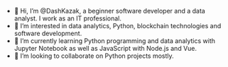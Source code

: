 - 👋 Hi, I’m @DashKazak, a beginner software developer and a data analyst. I work as an IT professional. 
- 👀 I’m interested in data analytics, Python, blockchain technologies and software development. 
- 🌱 I’m currently learning Python programming and data analytics with Jupyter Notebook as well as JavaScript with Node.js and Vue. 
- 💞️ I’m looking to collaborate on Python projects mostly. 


<!---
DashKazak/DashKazak is a ✨ special ✨ repository because its `README.md` (this file) appears on your GitHub profile.
You can click the Preview link to take a look at your changes.
--->
